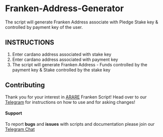 # Franken-Address-Generator

The script will generate Franken Address associate with Pledge Stake key & controlled by payment key of the user.


## INSTRUCTIONS

1) Enter cardano address associated with stake key
2) Enter cardano address associated with payment key
3) The script will generate Franken Address - Funds controlled by the payment key & Stake controlled by the stake key

## Contributing

Thank you for your interest in [ARARE](https://arare.io) Franken Script! Head over to our [Telegram](https://t.me/ararestakepool) for instructions on how to use and for asking changes!


#### Support

To report **bugs** and **issues** with scripts and documentation please join our [Telegram Chat](https://t.me/ararestakepool)

